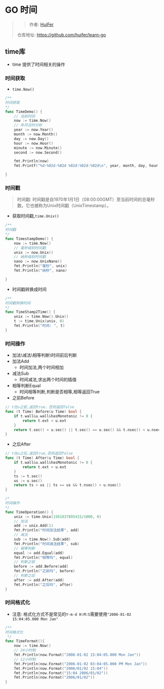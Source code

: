 # GO 时间
>> 作者: [HuiFer](https://github.com/huifer)
>
> 仓库地址: https://github.com/huifer/learn-go
## time库
- time 提供了时间相关的操作

### 时间获取
- `time.Now()`
```go
/**
时间获取
*/
func TimeDemo() {
	// 当前时间
	now := time.Now()
	// 年月日时分秒
	year := now.Year()
	month := now.Month()
	day := now.Day()
	hour := now.Hour()
	minute := now.Minute()
	second := now.Second()

	fmt.Println(now)
	fmt.Printf("%d-%02d-%02d %02d:%02d:%02d\n", year, month, day, hour, minute, second)

}
```

### 时间戳 
> 时间戳: 时间戳是自1970年1月1日（08:00:00GMT）至当前时间的总毫秒数。它也被称为Unix时间戳（UnixTimestamp）。
- 获取时间戳,`time.Unix()`
```go
/**
时间戳
*/
func TimestampDemo() {
	now := time.Now()
	// 毫秒级别时间戳
	unix := now.Unix()
	// 纳秒级别时间戳
	nano := now.UnixNano()
	fmt.Println("毫秒", unix)
	fmt.Println("纳秒", nano)

}
```
- 时间戳转换成时间
```go
/**
时间戳转换时间
*/
func TimeStamp2Time() {
	unix := time.Now().Unix()
	t := time.Unix(unix, 0)
	fmt.Println("时间: ", t)
}
```

### 时间操作
- 加法\减法\相等判断\时间前后判断
- 加法Add
    - 时间加法,两个时间相加
- 减法Sub
    - 时间减法,求出两个时间的插值
- 相等判断Equal
    - 时间相等判断,判断是否相等,相等返回True
- 之前Before
```go
// t在u之前,返回true，否则返回false
func (t Time) Before(u Time) bool {
	if t.wall&u.wall&hasMonotonic != 0 {
		return t.ext < u.ext
	}
	return t.sec() < u.sec() || t.sec() == u.sec() && t.nsec() < u.nsec()
}
```
- 之后After
```go
// t在u之后,返回true,否则返回false
func (t Time) After(u Time) bool {
	if t.wall&u.wall&hasMonotonic != 0 {
		return t.ext > u.ext
	}
	ts := t.sec()
	us := u.sec()
	return ts > us || ts == us && t.nsec() > u.nsec()
}
```

```go
/*
时间操作
*/
func TimeOperation() {
	unix := time.Unix(1581837895415/1000, 0)
	// 加法
	add := unix.Add(1)
	fmt.Println("时间加法结果", add)
	// 减法
	sub := time.Now().Sub(add)
	fmt.Println("时间减法结果", sub)
	// 相等判断
	equal := add.Equal(add)
	fmt.Println("相等吗", equal)
	// 判断之前
	before := add.Before(add)
	fmt.Println("之前吗", before)
	// 判断之后
	after := add.After(add)
	fmt.Println("之后吗", after)
}

```

### 时间格式化
- 注意: 格式化方式不是常见的`Y-m-d H:M:S`需要使用`"2006-01-02 15:04:05.000 Mon Jan"`
```go
/**
时间格式化
 */
func TimeFormat(){
	now := time.Now()
	// 24小时制
	fmt.Println(now.Format("2006-01-02 15:04:05.000 Mon Jan"))
	// 12小时制
	fmt.Println(now.Format("2006-01-02 03:04:05.000 PM Mon Jan"))
	fmt.Println(now.Format("2006/01/02 15:04"))
	fmt.Println(now.Format("15:04 2006/01/02"))
	fmt.Println(now.Format("2006/01/02"))
}
```